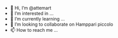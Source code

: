 - 👋 Hi, I’m @attemart
- 👀 I’m interested in ...
- 🌱 I’m currently learning ...
- 💞️ I’m looking to collaborate on Hamppari piccolo
- 📫 How to reach me ...

<!---
attemart/attemart is a ✨ special ✨ repository because its `README.md` (this file) appears on your GitHub profile.
You can click the Preview link to take a look at your changes.
--->

